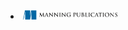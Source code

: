 <li class="b-sponsor-list__sponsor b-sponsor"><a  class="b-sponsor__link" href="https://www.manning.com/"><img class="b-sponsor__img" src="/images/2019/sponsors/manning.png" width="30%" height="30%"/></a></li>
